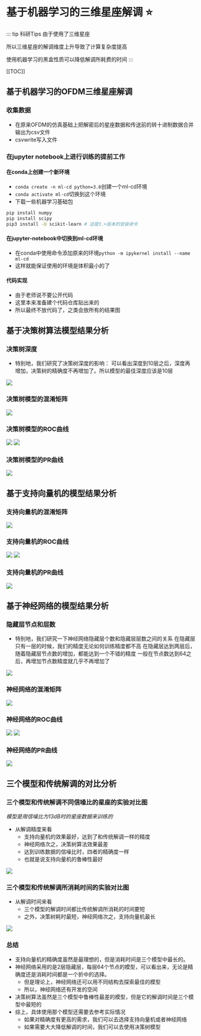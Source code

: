 <!--
 * @Author: 41
 * @Date: 2023-03-27 09:49:21
 * @LastEditors: 41
 * @LastEditTime: 2023-03-31 17:47:43
 * @Description: 
-->
# 基于机器学习的三维星座解调 :star:
::: tip 科研Tips
由于使用了三维星座

所以三维星座的解调维度上升导致了计算复杂度提高

使用机器学习的黑盒性质可以降低解调所耗费的时间
:::

[[TOC]]
## 基于机器学习的OFDM三维星座解调
### 收集数据
- 在原来OFDM的仿真基础上把解密后的星座数据和传送前的转十进制数据合并输出为csv文件
- csvwrite写入文件
### 在jupyter notebook上进行训练的提前工作
#### 在conda上创建一个新环境
- `conda create -n ml-cd python=3.6`创建一个ml-cd环境
- `conda activate ml-cd`切换到这个环境
- 下载一些机器学习基础包
```bash
pip install numpy
pip install scipy
pip3 install -U scikit-learn # 这是3.+版本的安装命令
```
#### 在jupyter-notebook中切换到ml-cd环境
- 在conda中使用命令添加原来的环境`python -m ipykernel install --name ml-cd`
- 这样就能保证使用的环境是体积最小的了
#### 代码实现
- 由于老师说不要公开代码
- 这里本来准备建个代码仓库贴出来的
- 所以最终不放代码了，之类会放所有的结果图
## 基于决策树算法模型结果分析
### 决策树深度
- 特别地，我们研究了决策树深度的影响：
可以看出深度到10层之后，深度再增加，决策树的精确度不再增加了。所以模型的最佳深度应该是10层
<img src="/Hundred-refining-into-Immortals/research/ml/deep.jpg">

### 决策树模型的混淆矩阵
<img src="/Hundred-refining-into-Immortals/research/ml/tree_confusion.jpg">

### 决策树模型的ROC曲线
<img src="/Hundred-refining-into-Immortals/research/ml/tree_roc1.jpg">
<img src="/Hundred-refining-into-Immortals/research/ml/tree_roc2.jpg">

### 决策树模型的PR曲线
<img src="/Hundred-refining-into-Immortals/research/ml/tree_pr.jpg">

## 基于支持向量机的模型结果分析
### 支持向量机的混淆矩阵
<img src="/Hundred-refining-into-Immortals/research/ml/svm_confusion.jpg">

### 支持向量机的ROC曲线
<img src="/Hundred-refining-into-Immortals/research/ml/svm_roc1.jpg">
<img src="/Hundred-refining-into-Immortals/research/ml/svm_roc2.jpg">

### 支持向量机的PR曲线
<img src="/Hundred-refining-into-Immortals/research/ml/svm_pr.jpg">

## 基于神经网络的模型结果分析
### 隐藏层节点和层数
- 特别地，我们研究一下神经网络隐藏层个数和隐藏层层数之间的关系
在隐藏层只有一层的时候，我们的精度无论如何训练精度都不高
在隐藏层达到两层后，随着隐藏层节点数的增加，都能达到一个不错的精度
一般在节点数达到64之后，再增加节点数精度就几乎不再增加了
<img src="/Hundred-refining-into-Immortals/research/ml/net.jpg">

### 神经网络的混淆矩阵
<img src="/Hundred-refining-into-Immortals/research/ml/nn_confusion.jpg">

### 神经网络的ROC曲线
<img src="/Hundred-refining-into-Immortals/research/ml/net_roc1.jpg">
<img src="/Hundred-refining-into-Immortals/research/ml/net_roc2.jpg">

### 神经网络的PR曲线
<img src="/Hundred-refining-into-Immortals/research/ml/nn_pr.jpg">

## 三个模型和传统解调的对比分析
### 三个模型和传统解调不同信噪比的星座的实验对比图
*模型是用信噪比为13dB时的星座数据来训练的*
- 从解调精度来看
  - 支持向量机的效果最好，达到了和传统解调一样的精度
  - 神经网络次之，决策树算法效果最差
  - 达到训练数据的信噪比时，四者的精确度一样
  - 也就是说支持向量机的鲁棒性最好
<img src="/Hundred-refining-into-Immortals/research/ml/ml-snr.png">

### 三个模型和传统解调所消耗时间的实验对比图
- 从解调时间来看
  - 三个模型的解调时间都比传统解调所消耗的时间要短
  - 之外，决策树耗时最短，神经网络次之，支持向量机最长
<img src="/Hundred-refining-into-Immortals/research/ml/ml-time.png">

### 总结
- 支持向量机的精确度虽然是最理想的，但是消耗时间是三个模型中最长的。
- 神经网络采用的是2层隐藏层，每层64个节点的模型，可以看出来，无论是精确度还是消耗时间都是一个折中的选择。
  - 但是理论上，神经网络还可以用不同结构去探索最佳的模型
  - 所以，神经网络还有开发的空间
- 决策树算法虽然是三个模型中鲁棒性最差的模型，但是它的解调时间是三个模型中最短的
- 综上，具体使用那个模型还需要去参考实际情况
  - 如果对精确度有更高的需求，我们可以去选择支持向量机或者神经网络
  - 如果需要大大降低解调的时间，我们可以去使用决策树模型


